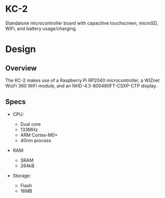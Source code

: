 # KC-2
Standalone microcontroller board with capacitive touchscreen, microSD, WiFi, and battery usage/charging.

# Design

## Overview
The KC-2 makes use of a Raspberry Pi RP2040 microcontroller, a WIZnet WizFi 360 WiFi module, and an NHD-4.3-800480FT-CSXP-CTP display.

## Specs
- CPU:
  - Dual core
  - 133MHz
  - ARM Cortex-M0+
  - 40nm process

- RAM:
  - SRAM
  - 264kB

- Storage:
  - Flash
  - 16MB
